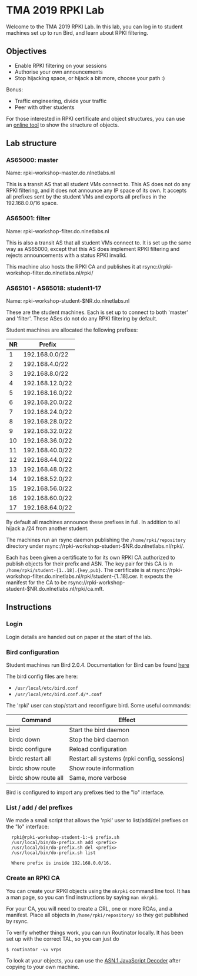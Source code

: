 # TMA 2019 RPKI Lab

Welcome to the TMA 2019 RPKI Lab. In this lab, you can log in to
student machines set up to run Bird, and learn about RPKI filtering.

## Objectives

* Enable RPKI filtering on your sessions
* Authorise your own announcements
* Stop hijacking space, or hijack a bit more, choose your path :)

Bonus:
* Traffic engineering, divide your traffic
* Peer with other students

For those interested in RPKI certificate and object structures,
you can use an [online tool](https://lapo.it/asn1js/#) to show
the structure of objects. 

## Lab structure

### AS65000: master

Name: rpki-workshop-master.do.nlnetlabs.nl

This is a transit AS that all student VMs connect to. This AS does
not do any RPKI filtering, and it does not announce any IP space of
its own. It accepts all prefixes sent by the student VMs and exports
all prefixes in the 192.168.0.0/16 space.

### AS65001: filter

Name: rpki-workshop-filter.do.nlnetlabs.nl

This is also a transit AS that all student VMs connect to. It is
set up the same way as AS65000, except that this AS does implement
RPKI filtering and rejects announcements with a status RPKI invalid.

This machine also hosts the RPKI CA and publishes it at
rsync://rpki-workshop-filter.do.nlnetlabs.nl/rpki/

### AS65101 - AS65018: student1-17

Name: rpki-workshop-student-$NR.do.nlnetlabs.nl

These are the student machines. Each is set up to connect to both
'master' and 'filter'. These ASes do not do any RPKI filtering by
default.

Student machines are allocated the following prefixes:

 NR | Prefix
 ---|---
  1 | 192.168.0.0/22
  2 | 192.168.4.0/22
  3 | 192.168.8.0/22
  4 | 192.168.12.0/22
  5 | 192.168.16.0/22
  6 | 192.168.20.0/22
  7 | 192.168.24.0/22
  8 | 192.168.28.0/22
  9 | 192.168.32.0/22
  10 | 192.168.36.0/22
  11 | 192.168.40.0/22
  12 | 192.168.44.0/22
  13 | 192.168.48.0/22
  14 | 192.168.52.0/22
  15 | 192.168.56.0/22
  16 | 192.168.60.0/22
  17 | 192.168.64.0/22

By default all machines announce these prefixes in full. In
addition to all hijack a /24 from another student.

The machines run an rsync daemon publishing the
`/home/rpki/repository` directory under
rsync://rpki-workshop-student-$NR.do.nlnetlabs.nl/rpki/.

Each has been given a certificate to for its own RPKI CA authorized to
publish objects for their prefix and ASN. The key pair for this CA is in
`/home/rpki/student-{1..18].{key,pub}`. The certificate is at
rsync://rpki-workshop-filter.do.nlnetlabs.nl/rpki/student-{1..18].cer. It
expects the manifest for the CA to be
rsync://rpki-workshop-student-$NR.do.nlnetlabs.nl/rpki/ca.mft.

## Instructions

### Login

Login details are handed out on paper at the start of the lab.

### Bird configuration

Student machines run Bird 2.0.4. Documentation for Bird can
be found [here](https://bird.network.cz/?get_doc&f=bird.html&v=20)

The bird config files are here:
* `/usr/local/etc/bird.conf`
* `/usr/local/etc/bird.conf.d/*.conf`

The 'rpki' user can stop/start and reconfigure bird. Some useful
commands:

  Command                 | Effect
  ------------------------|----------------------
  bird                    | Start the bird daemon
  birdc down              | Stop the bird daemon
  birdc configure         | Reload configuration
  birdc restart all       | Restart all systems (rpki config, sessions)
  birdc show route        | Show route information
  birdc show route all    | Same, more verbose

Bird is configured to import any prefixes tied to the "lo" interface.

### List / add / del prefixes

We made a small script that allows the 'rpki' user to list/add/del
prefixes on the "lo" interface:
```
  rpki@rpki-workshop-student-1:~$ prefix.sh 
  /usr/local/bin/do-prefix.sh add <prefix>
  /usr/local/bin/do-prefix.sh del <prefix>
  /usr/local/bin/do-prefix.sh list

  Where prefix is inside 192.168.0.0/16.
```

### Create an RPKI CA

You can create your RPKI objects using the `mkrpki` command line tool.
It has a man page, so you can find instructions by saying `man mkrpki`.

For your CA, you will need to create a CRL, one or more ROAs, and a
manifest. Place all objects in `/home/rpki/repository/` so they get
published by rsync.

To verify whether things work, you can run Routinator locally. It has been
set up with the correct TAL, so you can just do

```
$ routinator -vv vrps
```

To look at your objects, you can use the
[ASN.1 JavaScript Decoder](https://lapo.it/asn1js/) after copying to your
own machine.

